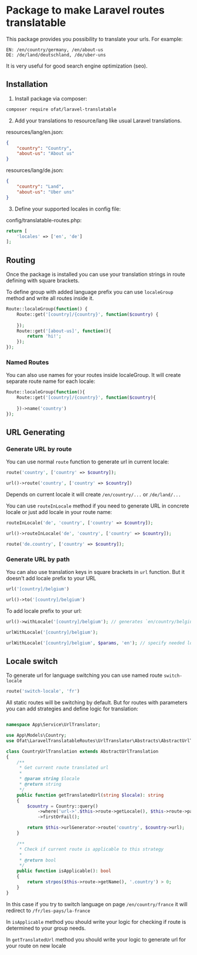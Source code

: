 # Package to make Laravel routes translatable

This package provides you possibility to translate your urls. For example:

```
EN: /en/country/germany, /en/about-us
DE: /de/land/deutschland, /de/uber-uns
```

It is very useful for good search engine optimization (seo).

## Installation

1. Install package via composer:
```bash
composer require ofat/laravel-translatable 
```

2. Add your translations to resource/lang like usual Laravel translations.

resources/lang/en.json:
```json
{
    "country": "Country",
    "about-us": "About us"
}
```

resources/lang/de.json:
```json
{
    "country": "Land",
    "about-us": "Uber uns"
}
```

3. Define your supported locales in config file:

config/translatable-routes.php:
```php
return [
    'locales' => ['en', 'de']
];
```

## Routing

Once the package is installed you can use your translation strings in 
route defining with square brackets.

To define group with added language prefix you can use `localeGroup` method
and write all routes inside it.

```php
Route::localeGroup(function() {
    Route::get('[country]/{country}', function($country) {
    
    });
    Route::get('[about-us]', function(){
        return 'hi!';
    });
});
```

### Named Routes

You can also use names for your routes inside localeGroup. It will create 
separate route name for each locale:

```php
Route::localeGroup(function(){
    Route::get('[country]/{country}', function($country){
    
    })->name('country')
});
```

## URL Generating

### Generate URL by route 

You can use normal `route` function to generate url in current locale:

```php
route('country', ['country' => $country]);

url()->route('country', ['country' => $country])
```

Depends on current locale it will create `/en/country/...` or `/de/land/...`

You can use `routeInLocale` method if you need to generate URL in concrete locale 
or just add locale in your route name:

```php
routeInLocale('de', 'country', ['country' => $country]);

url()->routeInLocale('de', 'country', ['country' => $country]);

route('de.country', ['country' => $country]);
```

### Generate URL by path

You can also use translation keys in square brackets in `url` function.
But it doesn't add locale prefix to your URL

```php
url('[country]/belgium')

url()->to('[country]/belgium')
```

To add locale prefix to your url:

```php
url()->withLocale('[country]/belgium'); // generates `en/country/belgium`

urlWithLocale('[country]/belgium');

urlWithLocale('[country]/belgium', $params, 'en'); // specify needed locale. generates `de/land/belgium`
```

## Locale switch

To generate url for language switching you can use named route `switch-locale`

```php
route('switch-locale', 'fr')
```

All static routes will be switching by default. But for routes with parameters
you can add strategies and define logic for translation:

```php

namespace App\Service\UrlTranslator;

use App\Models\Country;
use Ofat\LaravelTranslatableRoutes\UrlTranslator\Abstracts\AbstractUrlTranslation;

class CountryUrlTranslation extends AbstractUrlTranslation
{
    /**
     * Get current route translated url
     * 
     * @param string $locale
     * @return string
     */
    public function getTranslatedUrl(string $locale): string
    {
        $country = Country::query()
            ->where('url->'.$this->route->getLocale(), $this->route->parameter('country'))
            ->firstOrFail();

        return $this->urlGenerator->route('country', $country->url);
    }

    /**
     * Check if current route is applicable to this strategy
     *
     * @return bool
     */
    public function isApplicable(): bool
    {
        return strpos($this->route->getName(), '.country') > 0;
    }
}
```

In this case if you try to switch language on page `/en/country/france` it will redirect to
`/fr/les-pays/la-france`

In `isApplicable` method you should write your logic for checking if 
route is determined to your group needs.

In `getTranslatedUrl` method you should write your logic to generate url for 
your route on new locale
